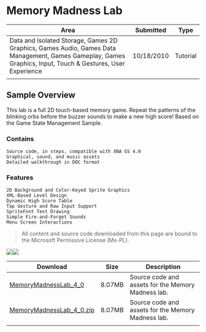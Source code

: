 # Memory Madness Lab

|Area|Submitted|Type|
|-|-|-|
Data and Isolated Storage, Games 2D Graphics, Games Audio, Games Data Management, Games Gameplay, Games Graphics, Input, Touch & Gestures, User Experience|10/18/2010|Tutorial
||||

## Sample Overview

This lab is a full 2D touch-based memory game. Repeat the patterns of the blinking orbs before the buzzer sounds to make a new high score! Based on the Game State Management Sample.

### Contains

    Source code, in steps, compatible with XNA GS 4.0
    Graphical, sound, and music assets
    Detailed walkthrough in DOC format

### Features

    2D Background and Color-Keyed Sprite Graphics
    XML-Based Level Design
    Dynamic High Score Table 
    Tap Gesture and Raw Input Support
    SpriteFont Text Drawing
    Simple Fire-and-Forget Sounds
    Menu Screen Interactions

> All content and source code downloaded from this page are bound to the Microsoft Permissive License (Ms-PL).

![](https://github.com/simondarksidej/XNAGameStudio/blob/master/Images/memorymadness1.png?raw=true)![](https://github.com/simondarksidej/XNAGameStudio/blob/master/Images/memorymadness2.png?raw=true)

Download | Size | Description
---|---|---|
[MemoryMadnessLab_4_0](https://github.com/simondarksidej/XNAGameStudio/tree/master/Samples/MemoryMadnessLab_4_0) | 8.07MB | Source code and assets for the Memory Madness lab.
[MemoryMadnessLab_4_0.zip](https://github.com/simondarksidej/XNAGameStudioZips/tree/master/Samples/MemoryMadnessLab_4_0.zip) | 8.07MB | Source code and assets for the Memory Madness lab.
||||

